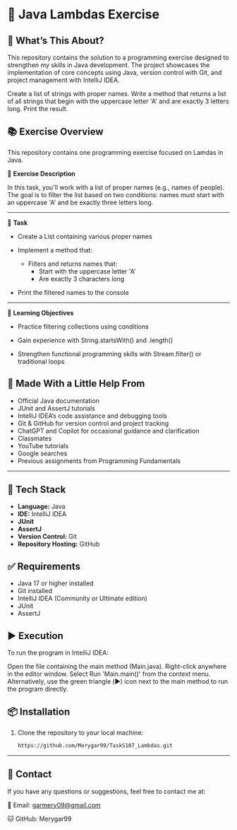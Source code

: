 # 🚀 Java Lambdas Exercise

## 🧩 What’s This About?
This repository contains the solution to a programming exercise designed to strengthen my skills in Java development. The project showcases the implementation of core concepts using Java, version control with Git, and project management with IntelliJ IDEA.

Create a list of strings with proper names. Write a method that returns a list of all strings that begin with the uppercase letter 'A' and are exactly 3 letters long. Print the result.

## 📚 Exercise Overview
This repository contains one programming exercise focused on Lamdas in Java.

📘 **Exercise Description**

In this task, you'll work with a list of proper names (e.g., names of people). The goal is to filter the list based on two conditions: names must start with an uppercase 'A' and be exactly three letters long.

---

🧠 **Task**

- Create a List<String> containing various proper names

- Implement a method that:

    - Filters and returns names that:
      - Start with the uppercase letter 'A' 
      - Are exactly 3 characters long

- Print the filtered names to the console

---

🧪 **Learning Objectives**

- Practice filtering collections using conditions

- Gain experience with String.startsWith() and .length()

- Strengthen functional programming skills with Stream.filter() or traditional loops

## 🙌 Made With a Little Help From
- Official Java documentation
- JUnit and AssertJ tutorials
- IntelliJ IDEA’s code assistance and debugging tools
- Git & GitHub for version control and project tracking
- ChatGPT and Copilot for occasional guidance and clarification
- Classmates
- YouTube tutorials
- Google searches
- Previous assignments from Programming Fundamentals

---

## 🔧 Tech Stack
- **Language:** Java
- **IDE:** IntelliJ IDEA
- **JUnit**
- **AssertJ**
- **Version Control:** Git
- **Repository Hosting:** GitHub

## ✅ Requirements
- Java 17 or higher installed
- Git installed
- IntelliJ IDEA (Community or Ultimate edition)
- JUnit
- AssertJ

## ▶️ Execution

To run the program in IntelliJ IDEA:

Open the file containing the main method (Main.java). Right-click anywhere in the editor window. Select Run 'Main.main()' from the context menu. Alternatively, use the green triangle (▶️) icon next to the main method to run the program directly.

## 📦 Installation
1. Clone the repository to your local machine:
   ```bash
   https://github.com/Merygar99/TaskS107_Lambdas.git

---

## 📧 Contact
If you have any questions or suggestions, feel free to contact me at:

📧 Email: garmery09@gmail.com

🐱 GitHub: Merygar99
   

